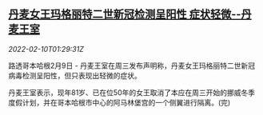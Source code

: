 <!--1644456663000-->
[丹麦女王玛格丽特二世新冠检测呈阳性 症状轻微--丹麦王室](https://cn.reuters.com/article/denmark-queen-covid19-infection-0210-idCNKBS2KF051)
------

<div><i>2022-02-10T01:29:31Z</i></div><p>路透哥本哈根2月9日 - 丹麦王室在周三发布声明称，丹麦女王玛格丽特二世新冠病毒检测呈阳性，但只表现出轻微的症状。</p><p>丹麦王室表示，现年81岁、已在位50年的女王取消了本应在周三开始的挪威冬季度假计划，并在哥本哈根市中心的阿马林堡宫的一个侧翼进行隔离。(完)</p>
